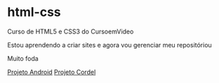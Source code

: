 # html-css
 Curso de HTML5 e CSS3 do CursoemVideo

 Estou aprendendo a criar sites e agora vou gerenciar meu repositóriou

 Muito foda

<a href="exercicios/desafios/site android/">Projeto Android</a>
<a href="exercicios/projeto_cordel/">Projeto Cordel</a>
